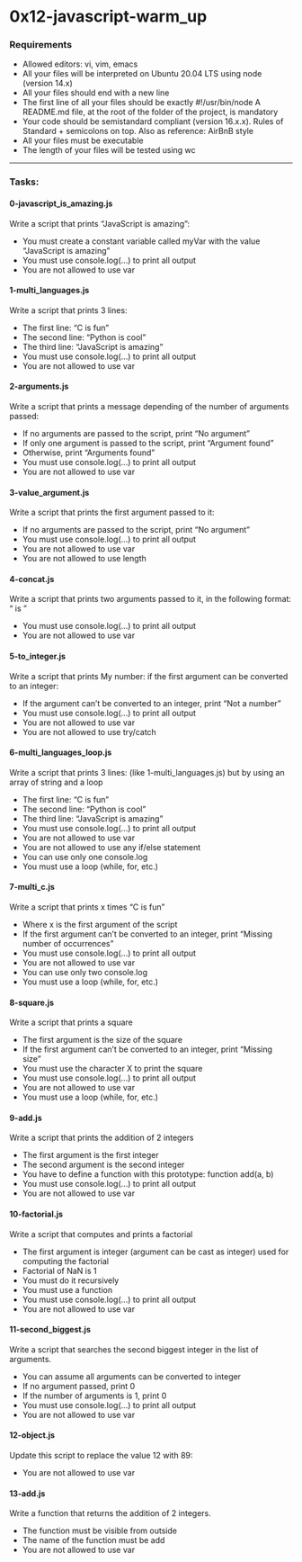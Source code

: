 # 0x12-javascript-warm_up

### Requirements
- Allowed editors: vi, vim, emacs
- All your files will be interpreted on Ubuntu 20.04 LTS using node (version 14.x)
- All your files should end with a new line
- The first line of all your files should be exactly #!/usr/bin/node A README.md file, at the root of the folder of the project, is mandatory
- Your code should be semistandard compliant (version 16.x.x). Rules of Standard + semicolons on top. Also as reference: AirBnB style
- All your files must be executable
- The length of your files will be tested using wc

---

### Tasks:

#### 0-javascript_is_amazing.js
Write a script that prints “JavaScript is amazing”:

- You must create a constant variable called myVar with the value “JavaScript is amazing”
- You must use console.log(...) to print all output
- You are not allowed to use var

#### 1-multi_languages.js
Write a script that prints 3 lines:

- The first line: “C is fun”
- The second line: “Python is cool”
- The third line: “JavaScript is amazing”
- You must use console.log(...) to print all output
- You are not allowed to use var

#### 2-arguments.js
Write a script that prints a message depending of the number of arguments passed:

- If no arguments are passed to the script, print “No argument”
- If only one argument is passed to the script, print “Argument found”
- Otherwise, print “Arguments found”
- You must use console.log(...) to print all output
- You are not allowed to use var

#### 3-value_argument.js
Write a script that prints the first argument passed to it:

- If no arguments are passed to the script, print “No argument”
- You must use console.log(...) to print all output
- You are not allowed to use var
- You are not allowed to use length

#### 4-concat.js
Write a script that prints two arguments passed to it, in the following format: “ is ”

- You must use console.log(...) to print all output
- You are not allowed to use var

#### 5-to_integer.js
Write a script that prints My number: <first argument converted in integer> if the first argument can be converted to an integer:

- If the argument can’t be converted to an integer, print “Not a number”
- You must use console.log(...) to print all output
- You are not allowed to use var
- You are not allowed to use try/catch

#### 6-multi_languages_loop.js
Write a script that prints 3 lines: (like 1-multi_languages.js) but by using an array of string and a loop

- The first line: “C is fun”
- The second line: “Python is cool”
- The third line: “JavaScript is amazing”
- You must use console.log(...) to print all output
- You are not allowed to use var
- You are not allowed to use any if/else statement
- You can use only one console.log
- You must use a loop (while, for, etc.)

#### 7-multi_c.js
Write a script that prints x times “C is fun”

- Where x is the first argument of the script
- If the first argument can’t be converted to an integer, print “Missing number of occurrences”
- You must use console.log(...) to print all output
- You are not allowed to use var
- You can use only two console.log
- You must use a loop (while, for, etc.)

#### 8-square.js
Write a script that prints a square

- The first argument is the size of the square
- If the first argument can’t be converted to an integer, print “Missing size”
- You must use the character X to print the square
- You must use console.log(...) to print all output
- You are not allowed to use var
- You must use a loop (while, for, etc.)

#### 9-add.js
Write a script that prints the addition of 2 integers

- The first argument is the first integer
- The second argument is the second integer
- You have to define a function with this prototype: function add(a, b)
- You must use console.log(...) to print all output
- You are not allowed to use var

#### 10-factorial.js
Write a script that computes and prints a factorial

- The first argument is integer (argument can be cast as integer) used for computing the factorial
- Factorial of NaN is 1
- You must do it recursively
- You must use a function
- You must use console.log(...) to print all output
- You are not allowed to use var

#### 11-second_biggest.js
Write a script that searches the second biggest integer in the list of arguments.

- You can assume all arguments can be converted to integer
- If no argument passed, print 0
- If the number of arguments is 1, print 0
- You must use console.log(...) to print all output
- You are not allowed to use var

#### 12-object.js
Update this script to replace the value 12 with 89:

- You are not allowed to use var

#### 13-add.js
Write a function that returns the addition of 2 integers.

- The function must be visible from outside
- The name of the function must be add
- You are not allowed to use var
